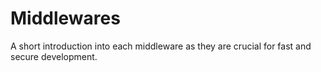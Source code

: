 # Middlewares
A short introduction into each middleware as they are crucial for fast and secure development.

